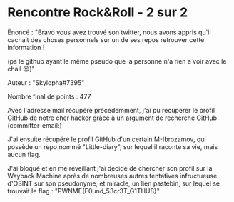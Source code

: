 # Rencontre Rock&Roll - 2 sur 2

Énoncé : "Bravo vous avez trouvé son twitter, nous avons appris qu'il cachait des choses personnels sur un de ses repos retrouver cette information !

(ps le github ayant le même pseudo que la personne n'a rien a voir avec le chall 😉)"

Auteur : "Skylopha#7395"

Nombre final de points : 477

Avec l'adresse mail récupéré précedemment, j'ai pu récuperer le profil GitHub de notre cher hacker grâce à un argument de recherche GitHub (committer-email:)

J'ai ensuite récupéré le profil GitHub d'un certain M-Ibrozamov, qui possède un repo nommé "Little-diary", sur lequel il raconte sa vie, mais aucun flag.

J'ai bloqué et en me réveillant j'ai decidé de chercher son profil sur la Wayback Machine après de nombreuses autres tentatives infructueuse d'OSINT sur son pseudonyme, et miracle, un lien pastebin, sur lequel se trouvait le flag : "PWNME{F0und_53cr3T_G1THU8}"
